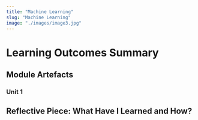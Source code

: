 ```yaml
---
title: "Machine Learning"
slug: "Machine Learning"
image: "./images/image3.jpg"
---
```



# Learning Outcomes Summary

## Module Artefacts
### Unit 1
## Reflective Piece: What Have I Learned and How?
